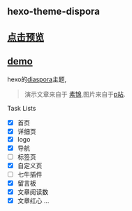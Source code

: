 hexo-theme-dispora
---
[点击预览](https://dmoo.cool)
---
[demo](https://github.com/dmoosocool/dmoo.cool)
---

hexo的[diaspora](https://github.com/LoeiFy/Diaspora)主题, 

> 演示文章来自于 [素锦](http://isujin.com/),图片来自于[p站](https://www.pixiv.net/).

Task Lists
- [x] 首页
- [x] 详细页
- [x] logo
- [x] 导航
- [ ] 标签页
- [x] 自定义页
- [ ] 七牛插件
- [x] 留言板
- [x] 文章阅读数
- [x] 文章红心
...
